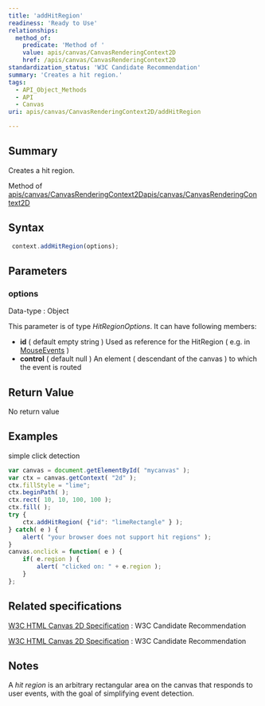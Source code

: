 ```yaml
---
title: 'addHitRegion'
readiness: 'Ready to Use'
relationships:
  method_of:
    predicate: 'Method of '
    value: apis/canvas/CanvasRenderingContext2D
    href: /apis/canvas/CanvasRenderingContext2D
standardization_status: 'W3C Candidate Recommendation'
summary: 'Creates a hit region.'
tags:
  - API_Object_Methods
  - API
  - Canvas
uri: apis/canvas/CanvasRenderingContext2D/addHitRegion

---
```

## Summary

Creates a hit region.

Method of [apis/canvas/CanvasRenderingContext2D](/apis/canvas/CanvasRenderingContext2D)[apis/canvas/CanvasRenderingContext2D](/apis/canvas/CanvasRenderingContext2D)

## Syntax

``` js
 context.addHitRegion(options);
```

## Parameters

### options

 Data-type
:   Object

 This parameter is of type *HitRegionOptions*. It can have following members:

-   **id** ( default empty string ) Used as reference for the HitRegion ( e.g. in [MouseEvents](/dom/MouseEvent) )
-   **control** ( default null ) An element ( descendant of the canvas ) to which the event is routed

## Return Value

No return value

## Examples

simple click detection

``` js
var canvas = document.getElementById( "mycanvas" );
var ctx = canvas.getContext( "2d" );
ctx.fillStyle = "lime";
ctx.beginPath( );
ctx.rect( 10, 10, 100, 100 );
ctx.fill( );
try {
    ctx.addHitRegion( {"id": "limeRectangle" } );
} catch( e ) {
    alert( "your browser does not support hit regions" );
}
canvas.onclick = function( e ) {
    if( e.region ) {
        alert( "clicked on: " + e.region );
    }
};
```

## Related specifications

[W3C HTML Canvas 2D Specification](http://www.w3.org/TR/2012/CR-2dcontext-20121217/#hit-regions)
:   W3C Candidate Recommendation

[W3C HTML Canvas 2D Specification](http://www.w3.org/TR/2012/CR-2dcontext-20121217/)
:   W3C Candidate Recommendation

## Notes

A *hit region* is an arbitrary rectangular area on the canvas that responds to user events, with the goal of simplifying event detection.

